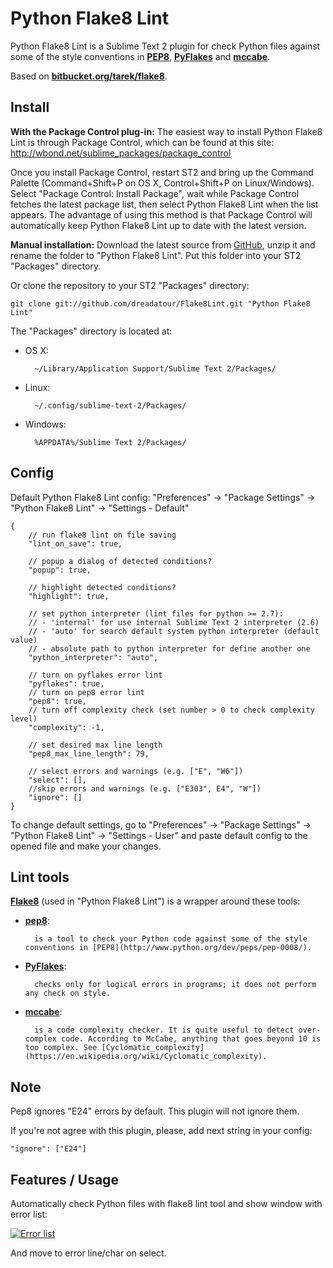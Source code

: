 Python Flake8 Lint
==================

Python Flake8 Lint is a Sublime Text 2 plugin for check Python files against some of the style conventions in **[PEP8](http://www.python.org/dev/peps/pep-0008/)**, **[PyFlakes](https://launchpad.net/pyflakes)** and **[mccabe](http://nedbatchelder.com/blog/200803/python_code_complexity_microtool.html)**.

Based on **[bitbucket.org/tarek/flake8](https://bitbucket.org/tarek/flake8)**.


Install
-------

**With the Package Control plug-in:** The easiest way to install Python Flake8 Lint is through Package Control, which can be found at this site: http://wbond.net/sublime_packages/package_control

Once you install Package Control, restart ST2 and bring up the Command Palette (Command+Shift+P on OS X, Control+Shift+P on Linux/Windows). Select "Package Control: Install Package", wait while Package Control fetches the latest package list, then select Python Flake8 Lint when the list appears. The advantage of using this method is that Package Control will automatically keep Python Flake8 Lint up to date with the latest version.

**Manual installation:** Download the latest source from [GitHub](https://github.com/dreadatour/Flake8Lint/zipball/master), unzip it and rename the folder to "Python Flake8 Lint". Put this folder into your ST2 "Packages" directory.

Or clone the repository to your ST2 "Packages" directory:

    git clone git://github.com/dreadatour/Flake8Lint.git "Python Flake8 Lint"

The "Packages" directory is located at:

* OS X:

        ~/Library/Application Support/Sublime Text 2/Packages/

* Linux:

        ~/.config/sublime-text-2/Packages/

* Windows:

        %APPDATA%/Sublime Text 2/Packages/


Config
------

Default Python Flake8 Lint config: "Preferences" -> "Package Settings" -> "Python Flake8 Lint" -> "Settings - Default"

	{
		// run flake8 lint on file saving
		"lint_on_save": true,

		// popup a dialog of detected conditions?
		"popup": true,

		// highlight detected conditions?
		"highlight": true,

		// set python interpreter (lint files for python >= 2.7):
		// - 'internal' for use internal Sublime Text 2 interpreter (2.6)
		// - 'auto' for search default system python interpreter (default value)
		// - absolute path to python interpreter for define another one
		"python_interpreter": "auto",

		// turn on pyflakes error lint
		"pyflakes": true,
		// turn on pep8 error lint
		"pep8": true,
		// turn off complexity check (set number > 0 to check complexity level)
		"complexity": -1,

		// set desired max line length
		"pep8_max_line_length": 79,

		// select errors and warnings (e.g. ["E", "W6"])
		"select": [],
		//skip errors and warnings (e.g. ["E303", E4", "W"])
		"ignore": []
	}

To change default settings, go to "Preferences" -> "Package Settings" -> "Python Flake8 Lint" -> "Settings - User" and paste default config to the opened file and make your changes.


Lint tools
----------

**[Flake8](http://pypi.python.org/pypi/flake8)** (used in "Python Flake8 Lint") is a wrapper around these tools:

* **[pep8](http://pypi.python.org/pypi/pep8)**:

		is a tool to check your Python code against some of the style conventions in [PEP8](http://www.python.org/dev/peps/pep-0008/).

* **[PyFlakes](https://launchpad.net/pyflakes)**:

		checks only for logical errors in programs; it does not perform any check on style.

* **[mccabe](http://nedbatchelder.com/blog/200803/python_code_complexity_microtool.html)**:

		is a code complexity checker. It is quite useful to detect over-complex code. According to McCabe, anything that goes beyond 10 is too complex. See [Cyclomatic_complexity](https://en.wikipedia.org/wiki/Cyclomatic_complexity).


Note
----

Pep8 ignores "E24" errors by default. This plugin will not ignore them.

If you're not agree with this plugin, please, add next string in your config:

    "ignore": ["E24"]


Features / Usage
----------------

Automatically check Python files with flake8 lint tool and show window with error list:

[![Error list](http://habrastorage.org/storage2/5ac/5f2/ded/5ac5f2ded857d962d1ca78da087a65f7.png)](http://habrastorage.org/storage2/5ac/5f2/ded/5ac5f2ded857d962d1ca78da087a65f7.png)

And move to error line/char on select.
